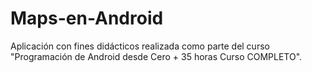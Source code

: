 # Maps-en-Android
Aplicación con fines didácticos realizada como parte del curso "Programación de Android desde Cero + 35 horas Curso COMPLETO".
